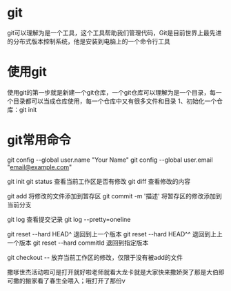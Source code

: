 # git
git可以理解为是一个工具，这个工具帮助我们管理代码，Git是目前世界上最先进的分布式版本控制系统，他是安装到电脑上的一个命令行工具

# 使用git
使用git的第一步就是新建一个git仓库，一个git仓库可以理解为是一个目录，每一个目录都可以当成仓库使用，每一个仓库中又有很多文件和目录
1、初始化一个仓库：git init


# git常用命令
git config --global user.name "Your Name"
git config --global user.email "email@example.com"

git init
git status  查看当前工作区是否有修改
git diff <file> 查看修改的内容

git add <file>  将修改的文件添加到暂存区
git commit -m '描述' 将暂存区的修改添加到当前分支

git log 查看提交记录
git log --pretty=oneline

git reset --hard HEAD^  退回到上一个版本
git reset --hard HEAD^^  退回到上上一个版本
git reset --hard commitId  退回到指定版本

git checkout -- <file>  放弃当前工作区的修改，仅限于没有被add的文件

撒嗲世杰活动啦可是打开就好啦老师就看大龙卡就是大家快来撒娇哭了那是大伯即可撒的搬家看了春生全喂入；哦打开了那份v